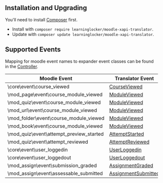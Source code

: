 ## Installation and Upgrading
You'll need to install [Composer](https://getcomposer.org/) first.

- Install with `composer require learninglocker/moodle-xapi-translator`.
- Update with `composer update learninglocker/moodle-xapi-translator`.


## Supported Events
Mapping for moodle event names to expander event classes can be found in the [Controller](../src/Controller.php).

Moodle Event | Translator Event | Test
--- | --- | ---
\core\event\course_viewed | [CourseViewed](../src/Events/CourseViewed.php) | [CourseViewedTest](../tests/CourseViewedTest.php)
\mod_page\event\course_module_viewed | [ModuleViewed](../src/Events/ModuleViewed.php) | [ModuleViewedTest](../tests/ModuleViewedTest.php)
\mod_quiz\event\course_module_viewed | [ModuleViewed](../src/Events/ModuleViewed.php) | [ModuleViewedTest](../tests/ModuleViewedTest.php)
\mod_url\event\course_module_viewed | [ModuleViewed](../src/Events/ModuleViewed.php) | [ModuleViewedTest](../tests/ModuleViewedTest.php)
\mod_folder\event\course_module_viewed | [ModuleViewed](../src/Events/ModuleViewed.php) | [ModuleViewedTest](../tests/ModuleViewedTest.php)
\mod_book\event\course_module_viewed | [ModuleViewed](../src/Events/ModuleViewed.php) | [ModuleViewedTest](../tests/ModuleViewedTest.php)
\mod_quiz\event\attempt_preview_started | [AttemptStarted](../src/Events/AttemptStarted.php) | [AttemptStartedTest](../tests/AttemptStartedTest.php)
\mod_quiz\event\attempt_reviewed | [AttemptReviewed](../src/Events/AttemptReviewed.php) | [AttemptReviewedTest](../tests/AttemptReviewedTest.php)
\core\event\user_loggedin | [UserLoggedin](../src/Events/UserLoggedin.php) | [UserLoggedinTest](../tests/UserLoggedinTest.php)
\core\event\user_loggedout | [UserLoggedout](../src/Events/UserLoggedout.php) | [UserLoggedoutTest](../tests/UserLoggedoutTest.php)
\mod_assign\event\submission_graded | [AssignmentGraded](../src/Events/AssignmentGraded.php) | [AssignmentGradedTest](../tests/AssignmentGradedTest.php)
\mod_assign\event\assessable_submitted | [AssignmentSubmitted](../src/Events/AssignmentSubmitted.php) | [AssignmentSubmittedTest](../tests/AssignmentSubmittedTest.php)
